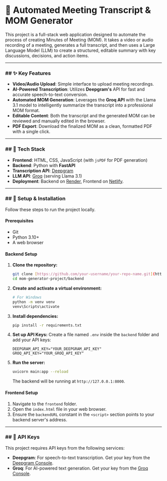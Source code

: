 # 🤖 Automated Meeting Transcript & MOM Generator

This project is a full-stack web application designed to automate the process of creating Minutes of Meeting (MOM). It takes a video or audio recording of a meeting, generates a full transcript, and then uses a Large Language Model (LLM) to create a structured, editable summary with key discussions, decisions, and action items.

---

### ## ✨ Key Features

-   **Video/Audio Upload**: Simple interface to upload meeting recordings.
-   **AI-Powered Transcription**: Utilizes **Deepgram's** API for fast and accurate speech-to-text conversion.
-   **Automated MOM Generation**: Leverages the **Groq API** with the Llama 3.1 model to intelligently summarize the transcript into a professional MOM format.
-   **Editable Content**: Both the transcript and the generated MOM can be reviewed and manually edited in the browser.
-   **PDF Export**: Download the finalized MOM as a clean, formatted PDF with a single click.

---

### ## 🔧 Tech Stack

-   **Frontend**: HTML, CSS, JavaScript (with `jsPDF` for PDF generation)
-   **Backend**: Python with **FastAPI**
-   **Transcription API**: [Deepgram](https://deepgram.com/)
-   **LLM API**: [Groq](https://groq.com/) (serving Llama 3.1)
-   **Deployment**: Backend on [Render](https://render.com/), Frontend on [Netlify](https://www.netlify.com/).

---

### ## 🚀 Setup & Installation

Follow these steps to run the project locally.

#### Prerequisites

-   Git
-   Python 3.10+
-   A web browser

#### Backend Setup

1.  **Clone the repository:**
    ```bash
    git clone [https://github.com/your-username/your-repo-name.git](https://github.com/your-username/your-repo-name.git)
    cd mom-generator-project/backend
    ```

2.  **Create and activate a virtual environment:**
    ```bash
    # For Windows
    python -m venv venv
    venv\Scripts\activate
    ```

3.  **Install dependencies:**
    ```bash
    pip install -r requirements.txt
    ```

4.  **Set up API Keys:**
    Create a file named `.env` inside the `backend` folder and add your API keys:
    ```
    DEEPGRAM_API_KEY="YOUR_DEEPGRAM_API_KEY"
    GROQ_API_KEY="YOUR_GROQ_API_KEY"
    ```

5.  **Run the server:**
    ```bash
    uvicorn main:app --reload
    ```
    The backend will be running at `http://127.0.0.1:8000`.

#### Frontend Setup

1.  Navigate to the `frontend` folder.
2.  Open the `index.html` file in your web browser.
3.  Ensure the `backendURL` constant in the `<script>` section points to your backend server's address.

---

### ## 🔑 API Keys

This project requires API keys from the following services:

-   **Deepgram**: For speech-to-text transcription. Get your key from the [Deepgram Console](https://console.deepgram.com/).
-   **Groq**: For AI-powered text generation. Get your key from the [Groq Console](https://console.groq.com/).
